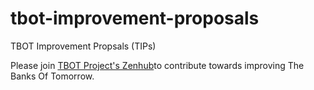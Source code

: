# tbot-improvement-proposals
TBOT Improvement Propsals (TIPs)

Please join [TBOT Project's Zenhub](https://app.zenhub.com/workspaces/tbot-improvement-propsals-tips-61e606494cc38a001fb287e1/board?invite=true)to contribute towards improving The Banks Of Tomorrow.
